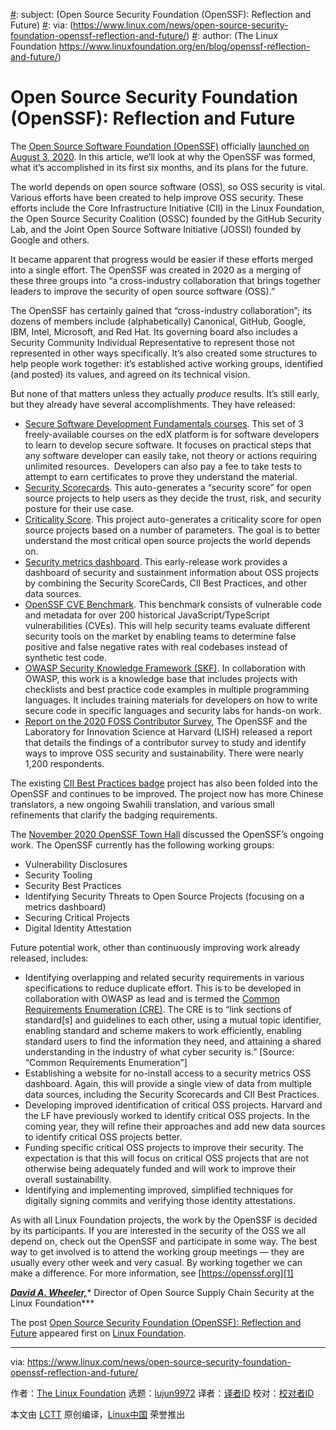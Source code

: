 [#]: collector: (lujun9972)
[#]: translator: ( )
[#]: reviewer: ( )
[#]: publisher: ( )
[#]: url: ( )
[#]: subject: (Open Source Security Foundation (OpenSSF): Reflection and Future)
[#]: via: (https://www.linux.com/news/open-source-security-foundation-openssf-reflection-and-future/)
[#]: author: (The Linux Foundation https://www.linuxfoundation.org/en/blog/openssf-reflection-and-future/)

Open Source Security Foundation (OpenSSF): Reflection and Future
======

The [Open Source Software Foundation (OpenSSF)][1] officially [launched on August 3, 2020][2]. In this article, we’ll look at why the OpenSSF was formed, what it’s accomplished in its first six months, and its plans for the future.

The world depends on open source software (OSS), so OSS security is vital. Various efforts have been created to help improve OSS security. These efforts include the Core Infrastructure Initiative (CII) in the Linux Foundation, the Open Source Security Coalition (OSSC) founded by the GitHub Security Lab, and the Joint Open Source Software Initiative (JOSSI) founded by Google and others.

It became apparent that progress would be easier if these efforts merged into a single effort. The OpenSSF was created in 2020 as a merging of these three groups into “a cross-industry collaboration that brings together leaders to improve the security of open source software (OSS).”

The OpenSSF has certainly gained that “cross-industry collaboration”; its dozens of members include (alphabetically) Canonical, GitHub, Google, IBM, Intel, Microsoft, and Red Hat. Its governing board also includes a Security Community Individual Representative to represent those not represented in other ways specifically. It’s also created some structures to help people work together: it’s established active working groups, identified (and posted) its values, and agreed on its technical vision.

But none of that matters unless they actually _produce_ results. It’s still early, but they already have several accomplishments. They have released:

  * [Secure Software Development Fundamentals courses][3]. This set of 3 freely-available courses on the edX platform is for software developers to learn to develop secure software. It focuses on practical steps that any software developer can easily take, not theory or actions requiring unlimited resources.  Developers can also pay a fee to take tests to attempt to earn certificates to prove they understand the material.
  * [Security Scorecards][4]. This auto-generates a “security score” for open source projects to help users as they decide the trust, risk, and security posture for their use case.
  * [Criticality Score][5]. This project auto-generates a criticality score for open source projects based on a number of parameters. The goal is to better understand the most critical open source projects the world depends on.
  * [Security metrics dashboard][6]. This early-release work provides a dashboard of security and sustainment information about OSS projects by combining the Security ScoreCards, CII Best Practices, and other data sources.
  * [OpenSSF CVE Benchmark][7]. This benchmark consists of vulnerable code and metadata for over 200 historical JavaScript/TypeScript vulnerabilities (CVEs). This will help security teams evaluate different security tools on the market by enabling teams to determine false positive and false negative rates with real codebases instead of synthetic test code.
  * [OWASP Security Knowledge Framework (SKF)][8]. In collaboration with OWASP, this work is a knowledge base that includes projects with checklists and best practice code examples in multiple programming languages. It includes training materials for developers on how to write secure code in specific languages and security labs for hands-on work.
  * [Report on the 2020 FOSS Contributor Survey][9], The OpenSSF and the Laboratory for Innovation Science at Harvard (LISH) released a report that details the findings of a contributor survey to study and identify ways to improve OSS security and sustainability. There were nearly 1,200 respondents.



The existing [CII Best Practices badge][10] project has also been folded into the OpenSSF and continues to be improved. The project now has more Chinese translators, a new ongoing Swahili translation, and various small refinements that clarify the badging requirements.

The [November 2020 OpenSSF Town Hall][11] discussed the OpenSSF’s ongoing work. The OpenSSF currently has the following working groups:

  * Vulnerability Disclosures
  * Security Tooling
  * Security Best Practices
  * Identifying Security Threats to Open Source Projects (focusing on a metrics dashboard)
  * Securing Critical Projects
  * Digital Identity Attestation



Future potential work, other than continuously improving work already released, includes:

  * Identifying overlapping and related security requirements in various specifications to reduce duplicate effort. This is to be developed in collaboration with OWASP as lead and is termed the [Common Requirements Enumeration (CRE)][12]. The CRE is to “link sections of standard[s] and guidelines to each other, using a mutual topic identifier, enabling standard and scheme makers to work efficiently, enabling standard users to find the information they need, and attaining a shared understanding in the industry of what cyber security is.” [Source: “Common Requirements Enumeration”]
  * Establishing a website for no-install access to a security metrics OSS dashboard. Again, this will provide a single view of data from multiple data sources, including the Security Scorecards and CII Best Practices.
  * Developing improved identification of critical OSS projects. Harvard and the LF have previously worked to identify critical OSS projects. In the coming year, they will refine their approaches and add new data sources to identify critical OSS projects better.
  * Funding specific critical OSS projects to improve their security. The expectation is that this will focus on critical OSS projects that are not otherwise being adequately funded and will work to improve their overall sustainability.
  * Identifying and implementing improved, simplified techniques for digitally signing commits and verifying those identity attestations.



As with all Linux Foundation projects, the work by the OpenSSF is decided by its participants. If you are interested in the security of the OSS we all depend on, check out the OpenSSF and participate in some way. The best way to get involved is to attend the working group meetings — they are usually every other week and very casual. By working together we can make a difference. For more information, see [https://openssf.org][1]

_[**David A. Wheeler,**][13]_* Director of Open Source Supply Chain Security at the Linux Foundation***

The post [Open Source Security Foundation (OpenSSF): Reflection and Future][14] appeared first on [Linux Foundation][15].

--------------------------------------------------------------------------------

via: https://www.linux.com/news/open-source-security-foundation-openssf-reflection-and-future/

作者：[The Linux Foundation][a]
选题：[lujun9972][b]
译者：[译者ID](https://github.com/译者ID)
校对：[校对者ID](https://github.com/校对者ID)

本文由 [LCTT](https://github.com/LCTT/TranslateProject) 原创编译，[Linux中国](https://linux.cn/) 荣誉推出

[a]: https://www.linuxfoundation.org/en/blog/openssf-reflection-and-future/
[b]: https://github.com/lujun9972
[1]: https://openssf.org/
[2]: https://www.linuxfoundation.org/en/press-release/technology-and-enterprise-leaders-combine-efforts-to-improve-open-source-security/
[3]: https://openssf.org/blog/2020/10/29/announcing-secure-software-development-edx-course-sign-up-today/
[4]: https://openssf.org/blog/2020/11/06/security-scorecards-for-open-source-projects/
[5]: https://github.com/ossf/criticality_score
[6]: https://github.com/ossf/Project-Security-Metrics
[7]: https://openssf.org/blog/2020/12/09/introducing-the-openssf-cve-benchmark/
[8]: https://owasp.org/www-project-security-knowledge-framework/
[9]: https://www.linuxfoundation.org/en/press-release/new-open-source-contributor-report-from-linux-foundation-and-harvard-identifies-motivations-and-opportunities-for-improving-software-security/
[10]: https://bestpractices.coreinfrastructure.org/
[11]: https://openssf.org/blog/2020/11/23/openssf-town-hall-recording-now-available/
[12]: https://owasp.org/www-project-integration-standards/
[13]: mailto:dwheeler@linuxfoundation.org
[14]: https://www.linuxfoundation.org/en/blog/openssf-reflection-and-future/
[15]: https://www.linuxfoundation.org/
